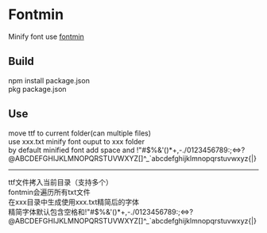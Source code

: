 # Fontmin
 Minify font use [fontmin](https://github.com/ecomfe/fontmin)


## Build
npm install package.json\
pkg package.json

## Use
move ttf to current folder(can multiple files)\
use xxx.txt minify font ouput to xxx folder\
by default minified font add space and !"#$%&'()*+,-./0123456789:;<=>?@ABCDEFGHIJKLMNOPQRSTUVWXYZ[\]^_`abcdefghijklmnopqrstuvwxyz{|}

--------------------------------------------------------------------
ttf文件拷入当前目录（支持多个）\
fontmin会遍历所有txt文件\
在xxx目录中生成使用xxx.txt精简后的字体\
精简字体默认包含空格和!"#$%&'()*+,-./0123456789:;<=>?@ABCDEFGHIJKLMNOPQRSTUVWXYZ[\]^_`abcdefghijklmnopqrstuvwxyz{|}
